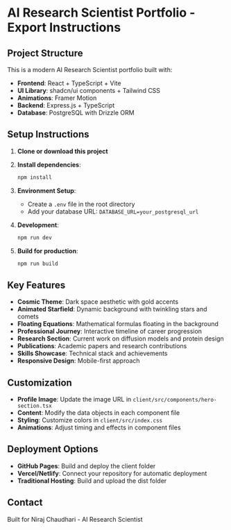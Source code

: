 # AI Research Scientist Portfolio - Export Instructions

## Project Structure

This is a modern AI Research Scientist portfolio built with:
- **Frontend**: React + TypeScript + Vite
- **UI Library**: shadcn/ui components + Tailwind CSS
- **Animations**: Framer Motion
- **Backend**: Express.js + TypeScript
- **Database**: PostgreSQL with Drizzle ORM

## Setup Instructions

1. **Clone or download this project**
2. **Install dependencies**:
   ```bash
   npm install
   ```

3. **Environment Setup**:
   - Create a `.env` file in the root directory
   - Add your database URL: `DATABASE_URL=your_postgresql_url`

4. **Development**:
   ```bash
   npm run dev
   ```

5. **Build for production**:
   ```bash
   npm run build
   ```

## Key Features

- **Cosmic Theme**: Dark space aesthetic with gold accents
- **Animated Starfield**: Dynamic background with twinkling stars and comets
- **Floating Equations**: Mathematical formulas floating in the background
- **Professional Journey**: Interactive timeline of career progression
- **Research Section**: Current work on diffusion models and protein design
- **Publications**: Academic papers and research contributions
- **Skills Showcase**: Technical stack and achievements
- **Responsive Design**: Mobile-first approach

## Customization

- **Profile Image**: Update the image URL in `client/src/components/hero-section.tsx`
- **Content**: Modify the data objects in each component file
- **Styling**: Customize colors in `client/src/index.css`
- **Animations**: Adjust timing and effects in component files

## Deployment Options

- **GitHub Pages**: Build and deploy the client folder
- **Vercel/Netlify**: Connect your repository for automatic deployment
- **Traditional Hosting**: Build and upload the dist folder

## Contact

Built for Niraj Chaudhari - AI Research Scientist
